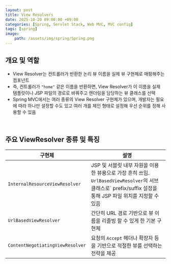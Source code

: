 ```yaml
---
layout: post
title: View Resolvers
date: 2025-10-20 09:00:00 +09:00
categories: [Spring, Servlet Stack, Web MVC, MVC config]
tags: [spring]
image:
    path: /assets/img/spring/Spring.png
---
```


## 개요 및 역할

- View Resolver는 컨트롤러가 반환한 논리 뷰 이름을 실제 뷰 구현체로 매핑해주는 컴포넌트
- 즉, 컨트롤러가 `"home"` 같은 이름을 반환하면, View Resolver가 이 이름을 실제 템플릿이나 JSP 파일의 경로로 바꿔주고 렌더링을 담당하는 뷰 클래스를 선택
- Spring MVC에서는 여러 종류의 View Resolver 구현체가 있으며, 개발자는 필요에 따라 하나만 설정할 수도 있고 여러 개를 체인 형태로 설정해 우선 순위를 정해 사용할 수 있음

<br>

## 주요 ViewResolver 종류 및 특징

| 구현체 | 설명 |
|-|-|
| `InternalResourceViewResolver` | JSP 및 서블릿 내부 자원을 이용한 뷰용으로 가장 흔히 쓰임.  `UrlBasedViewResolver`의 서브클래스로` prefix/suffix 설정을 통해 JSP 파일 위치를 지정할 수 있음 |
| `UrlBasedViewResolver` | 간단히 URL 경로 기반으로 뷰 이름을 리졸빙 할 수 있게 한 기본 구현체 |
| `ContentNegotiatingViewResolver` | 요청의 `Accept` 헤더나 확장자 등을 기반으로 적절한 뷰를 선택하는 전략을 제공 |